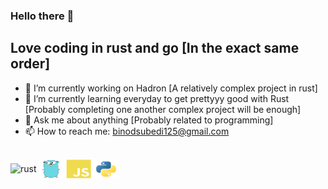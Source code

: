 
### Hello there 👋

## Love coding in rust and go [In the exact same order]

<!--
**Binodsubedi/Binodsubedi** is a ✨ _special_ ✨ repository because its `README.md` (this file) appears on your GitHub profile.

Here are some ideas to get you started:

- 🔭 I’m currently working on ...
- 🌱 I’m currently learning ...
- 👯 I’m looking to collaborate on ...
- 🤔 I’m looking for help with ...
- 💬 Ask me about ...
- 📫 How to reach me: ...
- 😄 Pronouns: ...
- ⚡ Fun fact: ...
-->
- 🔭 I’m currently working on Hadron [A relatively complex project in rust]
- 🌱 I’m currently learning everyday to get prettyyy good with Rust [Probably completing one another complex project will be enough]
- 💬 Ask me about anything [Probably related to programming]
- 📫 How to reach me: binodsubedi125@gmail.com


<div style="display: inline_block"><br>
  <img align="center" alt="rust" height="30" width="40" src="https://www.pngitem.com/pimgs/m/346-3468947_images-rust-lang-ar21-rust-programming-language-logo.png">
  <img align="center" alt="Rafa-Js" height="30" width="40" src="https://raw.githubusercontent.com/devicons/devicon/master/icons/go/go-original.svg">
  <img align="center" alt="Rafa-Js" height="30" width="40" src="https://raw.githubusercontent.com/devicons/devicon/master/icons/javascript/javascript-plain.svg">
  <img align="center" alt="Rafa-Python" height="30" width="40" src="https://raw.githubusercontent.com/devicons/devicon/master/icons/python/python-original.svg">
 
</div>




